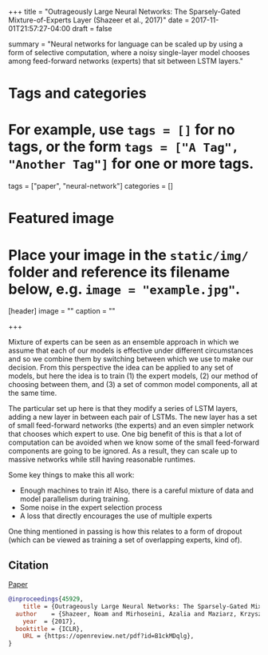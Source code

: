 +++
title = "Outrageously Large Neural Networks: The Sparsely-Gated Mixture-of-Experts Layer (Shazeer et al., 2017)"
date = 2017-11-01T21:57:27-04:00
draft = false

summary = "Neural networks for language can be scaled up by using a form of selective computation, where a noisy single-layer model chooses among feed-forward networks (experts) that sit between LSTM layers."

# Tags and categories
# For example, use `tags = []` for no tags, or the form `tags = ["A Tag", "Another Tag"]` for one or more tags.
tags = ["paper", "neural-network"]
categories = []

# Featured image
# Place your image in the `static/img/` folder and reference its filename below, e.g. `image = "example.jpg"`.
[header]
image = ""
caption = ""

+++

Mixture of experts can be seen as an ensemble approach in which we assume that each of our models is effective under different circumstances and so we combine them by switching between which we use to make our decision.
From this perspective the idea can be applied to any set of models, but here the idea is to train (1) the expert models, (2) our method of choosing between them, and (3) a set of common model components, all at the same time.

The particular set up here is that they modify a series of LSTM layers, adding a new layer in between each pair of LSTMs.
The new layer has a set of small feed-forward networks (the experts) and an even simpler network that chooses which expert to use.
One big benefit of this is that a lot of computation can be avoided when we know some of the small feed-forward components are going to be ignored.
As a result, they can scale up to massive networks while still having reasonable runtimes.

Some key things to make this all work:

- Enough machines to train it! Also, there is a careful mixture of data and model parallelism during training.
- Some noise in the expert selection process
- A loss that directly encourages the use of multiple experts

One thing mentioned in passing is how this relates to a form of dropout (which can be viewed as training a set of overlapping experts, kind of).

## Citation

[Paper](https://openreview.net/pdf?id=B1ckMDqlg)

```bibtex
@inproceedings{45929,
	title = {Outrageously Large Neural Networks: The Sparsely-Gated Mixture-of-Experts Layer},
  author    = {Shazeer, Noam and Mirhoseini, Azalia and Maziarz, Krzysztof and Davis, Andy and Le, Quoc and Hinton, Geoffrey and Dean, Jeff},
	year  = {2017},
  booktitle = {ICLR},
	URL = {https://openreview.net/pdf?id=B1ckMDqlg},
}
```
